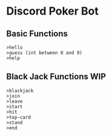 # Discord Poker Bot
## Basic Functions
`>hello`  
`>guess (int between 0 and 9)`  
`>help` 

## Black Jack Functions WIP
`>blackjack`  
`>join`  
`>leave`  
`>start`  
`>hit`  
`>top-card`  
`>stand`  
`>end`  

